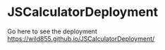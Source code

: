 # JSCalculatorDeployment

Go here to see the deployment  https://wild855.github.io/JSCalculatorDeployment/
